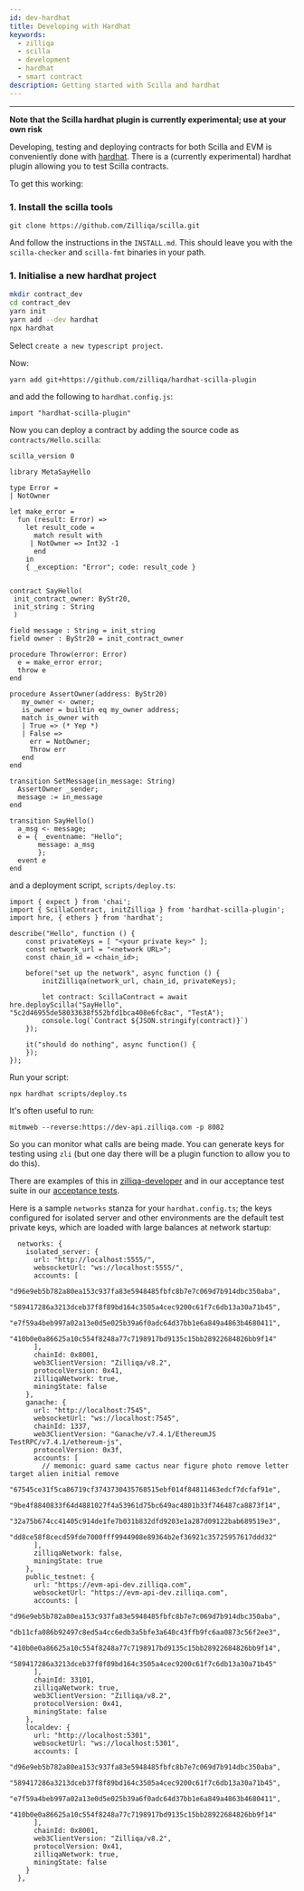```yaml
---
id: dev-hardhat
title: Developing with Hardhat
keywords:
  - zilliqa
  - scilla
  - development
  - hardhat
  - smart contract
description: Getting started with Scilla and hardhat
---
```


---

**Note that the Scilla hardhat plugin is currently experimental; use at your own risk**

Developing, testing and deploying contracts for both Scilla and EVM is
conveniently done with [hardhat](https://hardhat.org). There is a
(currently experimental) hardhat plugin allowing you to test Scilla
contracts.

To get this working:

### 1. Install the scilla tools

```
git clone https://github.com/Zilliqa/scilla.git
```

And follow the instructions in the `INSTALL.md`. This should leave you with the
`scilla-checker` and `scilla-fmt` binaries in your path.

### 1. Initialise a new hardhat project

```sh
mkdir contract_dev
cd contract_dev
yarn init
yarn add --dev hardhat
npx hardhat
```

Select `create a new typescript project`.

Now:

```sh
yarn add git+https://github.com/zilliqa/hardhat-scilla-plugin
```

and add the following to `hardhat.config.js`:

```
import "hardhat-scilla-plugin"
```

Now you can deploy a contract by adding the source code as `contracts/Hello.scilla`:

```
scilla_version 0

library MetaSayHello

type Error =
| NotOwner

let make_error =
  fun (result: Error) =>
    let result_code =
      match result with
     | NotOwner => Int32 -1
      end
    in
    { _exception: "Error"; code: result_code }


contract SayHello(
 init_contract_owner: ByStr20,
 init_string : String
 )

field message : String = init_string
field owner : ByStr20 = init_contract_owner

procedure Throw(error: Error)
  e = make_error error;
  throw e
end

procedure AssertOwner(address: ByStr20)
   my_owner <- owner;
   is_owner = builtin eq my_owner address;
   match is_owner with
   | True => (* Yep *)
   | False =>
     err = NotOwner;
     Throw err
   end
end

transition SetMessage(in_message: String)
  AssertOwner _sender;
  message := in_message
end

transition SayHello()
  a_msg <- message;
  e = { _eventname: "Hello";
       message: a_msg
       };
  event e
end
```

and a deployment script, `scripts/deploy.ts`:

```
import { expect } from 'chai';
import { ScillaContract, initZilliqa } from 'hardhat-scilla-plugin';
import hre, { ethers } from 'hardhat';

describe("Hello", function () {
    const privateKeys = [ "<your private key>" ];
    const network_url = "<network URL>";
    const chain_id = <chain_id>;

    before("set up the network", async function () {
        initZilliqa(network_url, chain_id, privateKeys);

        let contract: ScillaContract = await hre.deployScilla("SayHello", "5c2d46955de58033638f552bfd1bca408e6fc8ac", "TestA");
        console.log(`Contract ${JSON.stringify(contract)}`)
    });

    it("should do nothing", async function() {
    });
});
```

Run your script:

```
npx hardhat scripts/deploy.ts
```

It's often useful to run:

```
mitmweb --reverse:https://dev-api.zilliqa.com -p 8082
```

So you can monitor what calls are being made. You can generate keys for testing using `zli` (but one day there will be a plugin function to allow you to do this).

There are examples of this in [zilliqa-developer](https://github.com/zilliqa/zilliqa-developer) and in our acceptance test suite in our [acceptance tests](https://github.com/Zilliqa/Zilliqa/tree/master/tests/EvmAcceptanceTests).

Here is a sample `networks` stanza for your `hardhat.config.ts`; the keys configured for isolated server and other environments are the default test private keys, which are loaded with large balances at network startup:

```
  networks: {
    isolated_server: {
      url: "http://localhost:5555/",
      websocketUrl: "ws://localhost:5555/",
      accounts: [
        "d96e9eb5b782a80ea153c937fa83e5948485fbfc8b7e7c069d7b914dbc350aba",
        "589417286a3213dceb37f8f89bd164c3505a4cec9200c61f7c6db13a30a71b45",
        "e7f59a4beb997a02a13e0d5e025b39a6f0adc64d37bb1e6a849a4863b4680411",
        "410b0e0a86625a10c554f8248a77c7198917bd9135c15bb28922684826bb9f14"
      ],
      chainId: 0x8001,
      web3ClientVersion: "Zilliqa/v8.2",
      protocolVersion: 0x41,
      zilliqaNetwork: true,
      miningState: false
    },
    ganache: {
      url: "http://localhost:7545",
      websocketUrl: "ws://localhost:7545",
      chainId: 1337,
      web3ClientVersion: "Ganache/v7.4.1/EthereumJS TestRPC/v7.4.1/ethereum-js",
      protocolVersion: 0x3f,
      accounts: [
        // memonic: guard same cactus near figure photo remove letter target alien initial remove
        "67545ce31f5ca86719cf3743730435768515ebf014f84811463edcf7dcfaf91e",
        "9be4f8840833f64d4881027f4a53961d75bc649ac4801b33f746487ca8873f14",
        "32a75b674cc41405c914de1fe7b031b832dfd9203e1a287d09122bab689519e3",
        "dd8ce58f8cecd59fde7000fff9944908e89364b2ef36921c35725957617ddd32"
      ],
      zilliqaNetwork: false,
      miningState: true
    },
    public_testnet: {
      url: "https://evm-api-dev.zilliqa.com",
      websocketUrl: "https://evm-api-dev.zilliqa.com",
      accounts: [
        "d96e9eb5b782a80ea153c937fa83e5948485fbfc8b7e7c069d7b914dbc350aba",
        "db11cfa086b92497c8ed5a4cc6edb3a5bfe3a640c43ffb9fc6aa0873c56f2ee3",
        "410b0e0a86625a10c554f8248a77c7198917bd9135c15bb28922684826bb9f14",
        "589417286a3213dceb37f8f89bd164c3505a4cec9200c61f7c6db13a30a71b45"
      ],
      chainId: 33101,
      zilliqaNetwork: true,
      web3ClientVersion: "Zilliqa/v8.2",
      protocolVersion: 0x41,
      miningState: false
    },
    localdev: {
      url: "http://localhost:5301",
      websocketUrl: "ws://localhost:5301",
      accounts: [
        "d96e9eb5b782a80ea153c937fa83e5948485fbfc8b7e7c069d7b914dbc350aba",
        "589417286a3213dceb37f8f89bd164c3505a4cec9200c61f7c6db13a30a71b45",
        "e7f59a4beb997a02a13e0d5e025b39a6f0adc64d37bb1e6a849a4863b4680411",
        "410b0e0a86625a10c554f8248a77c7198917bd9135c15bb28922684826bb9f14"
      ],
      chainId: 0x8001,
      web3ClientVersion: "Zilliqa/v8.2",
      protocolVersion: 0x41,
      zilliqaNetwork: true,
      miningState: false
    }
  },
```
